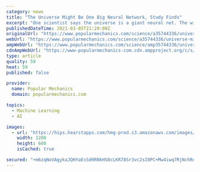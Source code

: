```yaml
---
category: news
title: "The Universe Might Be One Big Neural Network, Study Finds"
excerpt: "One scientist says the universe is a giant neural net. The wild concept uses neural net theory to unify quantum and classical mechanics. This is a great jumping-off point for larger philosophical discussions."
publishedDateTime: 2021-03-05T21:20:00Z
originalUrl: "https://www.popularmechanics.com/science/a35744336/universe-might-be-one-giant-neural-network/"
webUrl: "https://www.popularmechanics.com/science/a35744336/universe-might-be-one-giant-neural-network/"
ampWebUrl: "https://www.popularmechanics.com/science/amp35744336/universe-might-be-one-giant-neural-network/"
cdnAmpWebUrl: "https://www-popularmechanics-com.cdn.ampproject.org/c/s/www.popularmechanics.com/science/amp35744336/universe-might-be-one-giant-neural-network/"
type: article
quality: 59
heat: 59
published: false

provider:
  name: Popular Mechanics
  domain: popularmechanics.com

topics:
  - Machine Learning
  - AI

images:
  - url: "https://hips.hearstapps.com/hmg-prod.s3.amazonaws.com/images/synapse-1614973915.jpg?crop=1.00xw:1.00xh;0,0&resize=1200:*"
    width: 1200
    height: 600
    isCached: true

secured: "+m6zqNoVAgykaJQHYaEsSd9RNkHS8cLKR78Sr3vc2sI0PC+Mw4iwq7RjNchRcn9KEFDS/MXWkjN3XDESVJSLpx1rtBV4nhFOr21nlHUsW+ngPwjQdTdwzP3a0MFfU9sZ5HHR1MDMPLKbH5LH1ODhgk/bCQqWSohGrqfP0QTLsYS80rObBtlgpRqvbCDnzLV0DkW72t0TLzLxAALhXpMQBtOhxMnO7jXvASdfJZnO6VsxZ4FofQQJtr+aZUJtvMBRG9DexcqgtgyJqcMYnOP/MQQj2N4ad8COrF/8FN6mFhe4b/pr8EGHmG7yeCvVyj/K5hiAbOgR8/yKY9v1mQ5acAaVUuwgHWw+1d3NdKS0G0o=;JBtVBUbSUPUqDOKEvYuGFQ=="
---
```


